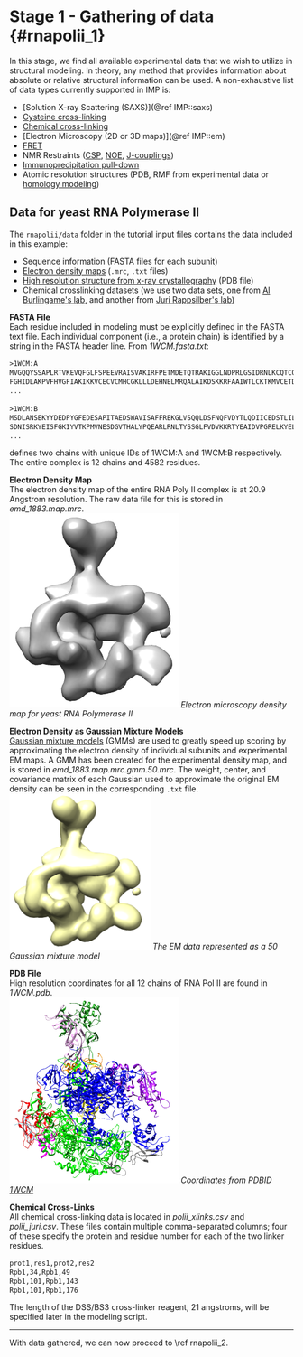 Stage 1 - Gathering of data {#rnapolii_1}
===========================

In this stage, we find all available experimental data that we wish to utilize in structural modeling.  In theory, any method that provides information about absolute or relative structural information can be used.  A non-exhaustive list of data types currently supported in IMP is:

* [Solution X-ray Scattering (SAXS)](@ref IMP::saxs)
* [Cysteine cross-linking](Cross-linking)
* [Chemical cross-linking](Cross-linking)
* [Electron Microscopy (2D or 3D maps)](@ref IMP::em)
* [FRET](FRET)
* NMR Restraints ([CSP](CSP), [NOE](NOE), [J-couplings](J_couplings))
* [Immunoprecipitation pull-down](Colocalization)
* Atomic resolution structures (PDB, RMF from experimental data or [homology modeling](homology))

## Data for yeast RNA Polymerase II
The `rnapolii/data` folder in the tutorial input files contains the data included in this example:

* Sequence information (FASTA files for each subunit)
* [Electron density maps](http://www.ebi.ac.uk/pdbe/entry/EMD-1883/visualization) (`.mrc`, `.txt` files)
* [High resolution structure from x-ray crystallography](http://www.rcsb.org/pdb/explore/explore.do?structureId=1WCM) (PDB file)
* Chemical crosslinking datasets (we use two data sets, one from [Al Burlingame's lab](http://www.mcponline.org/content/13/2/420.long), and another from [Juri Rappsilber's lab](http://emboj.embopress.org/content/29/4/717))


**FASTA File**  
Each residue included in modeling must be explicitly defined in the FASTA text file.  Each individual component (i.e., a protein chain) is identified by a string in the FASTA header line.  From _1WCM.fasta.txt_:

    >1WCM:A
    MVGQQYSSAPLRTVKEVQFGLFSPEEVRAISVAKIRFPETMDETQTRAKIGGLNDPRLGSIDRNLKCQTCQEGMNECPGH
    FGHIDLAKPVFHVGFIAKIKKVCECVCMHCGKLLLDEHNELMRQALAIKDSKKRFAAIWTLCKTKMVCETDVPSEDDPTQ  
    ...

    >1WCM:B
    MSDLANSEKYYDEDPYGFEDESAPITAEDSWAVISAFFREKGLVSQQLDSFNQFVDYTLQDIICEDSTLILEQLAQHTTE
    SDNISRKYEISFGKIYVTKPMVNESDGVTHALYPQEARLRNLTYSSGLFVDVKKRTYEAIDVPGRELKYELIAEESEDDS  
    ...

defines two chains with unique IDs of 1WCM:A and 1WCM:B respectively.  The entire complex is 12 chains and 4582 residues.

**Electron Density Map**  
The electron density map of the entire RNA Poly II complex is at 20.9 Angstrom resolution.  The raw data file for this is stored in _emd_1883.map.mrc_.  
<img src="rnapolii_em_raw.png" width="300px" />
_Electron microscopy density map for yeast RNA Polymerase II_

**Electron Density as Gaussian Mixture Models**  
[Gaussian mixture models](gmm) (GMMs) are used to greatly speed up scoring by approximating the electron density of individual subunits and experimental EM maps.  A GMM has been created for the experimental density map, and is stored in _emd_1883.map.mrc.gmm.50.mrc_.  The weight, center, and covariance matrix of each Gaussian used to approximate the original EM density can be seen in the corresponding `.txt` file.  
<img src="rnapolii_em_gmm_50.png" width="250px" />
_The EM data represented as a 50 Gaussian mixture model_


**PDB File**  
High resolution coordinates for all 12 chains of RNA Pol II are found in _1WCM.pdb_.  
<img src="rnapolii_all_1wc4.png" width="300px" />
_Coordinates from PDBID [1WCM](http://www.rcsb.org/pdb/explore.do?structureId=1wcm)_

**Chemical Cross-Links**  
All chemical cross-linking data is located in _polii_xlinks.csv_ and _polii_juri.csv_.  These files contain multiple comma-separated columns; four of these specify the protein and residue number for each of the two linker residues.

    prot1,res1,prot2,res2
    Rpb1,34,Rpb1,49
    Rpb1,101,Rpb1,143
    Rpb1,101,Rpb1,176

The length of the DSS/BS3 cross-linker reagent, 21 angstroms, will be specified later in the modeling script.  

---

With data gathered, we can now proceed to \ref rnapolii_2.
